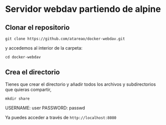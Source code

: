 # Servidor webdav partiendo de alpine

##  Clonar el repositorio

```
git clone https://github.com/atareao/docker-webdav.git
```

y accedemos al interior de la carpeta:

```
cd docker-webdav
```

## Crea el directorio

Tienes que crear el directorio y añadir todos los archivos y subdirectorios que quieras compartir,

```
mkdir share
```

USERNAME: user
PASSWORD: passwd

Ya puedes acceder a través de `http://localhost:8080`
